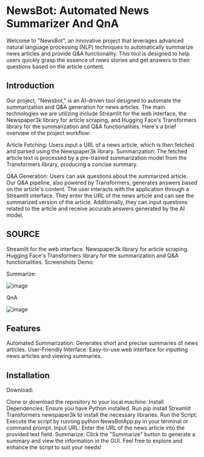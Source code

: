 # NewsBot: Automated News Summarizer And QnA

Welcome to "NewsBot", an innovative project that leverages advanced natural language processing (NLP) techniques to automatically summarize news articles and provide Q&A functionality. This tool is designed to help users quickly grasp the essence of news stories and get answers to their questions based on the article content.

## Introduction
Our project, "Newsbot," is an AI-driven tool designed to automate the summarization and Q&A generation for news articles. The main technologies we are utilizing include Streamlit for the web interface, the Newspaper3k library for article scraping, and Hugging Face's Transformers library for the summarization and Q&A functionalities. Here's a brief overview of the project workflow:

Article Fetching: Users input a URL of a news article, which is then fetched and parsed using the Newspaper3k library. Summarization: The fetched article text is processed by a pre-trained summarization model from the Transformers library, producing a concise summary.

Q&A Generation: Users can ask questions about the summarized article. Our Q&A pipeline, also powered by Transformers, generates answers based on the article's content. The user interacts with the application through a Streamlit interface. They enter the URL of the news article and can see the summarized version of the article. Additionally, they can input questions related to the article and receive accurate answers generated by the AI model.

## SOURCE
Streamlit for the web interface.
Newspaper3k library for article scraping.
Hugging Face's Transformers library for the summarization and Q&A functionalities.
Screenshots
Demo:

Summarize:

![image](https://github.com/Huma-suhaib/Newsbot/assets/122296566/0975d084-4039-4a8e-8d2f-db59d6609af3)


QnA

![image](https://github.com/Huma-suhaib/Newsbot/assets/122296566/c8a6a182-08fc-44de-8202-05d786b69f72)




## Features
Automated Summarization: Generates short and precise summaries of news articles.
User-Friendly Interface: Easy-to-use web interface for inputting news articles and viewing summaries.

## Installation
Download:

Clone or download the repository to your local machine.
Install Dependencies: Ensure you have Python installed. Run pip install Streamlit Transformers newspaper3k to install the necessary libraries.
Run the Script: Execute the script by running python NewsBotApp.py in your terminal or command prompt.
Input URL: Enter the URL of the news article into the provided text field. Summarize: Click the "Summarize" button to generate a summary and view the information in the GUI. Feel free to explore and enhance the script to suit your needs!
